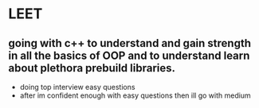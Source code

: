 # LEET
## going with c++ to understand and gain strength in all the basics of OOP and to understand learn about plethora prebuild libraries. 
- doing top interview easy questions
- after im confident enough with easy questions then ill go with medium 
